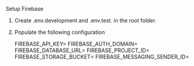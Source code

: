 Setup Firebase

1. Create .env.development and .env.test. in the root folder.
2. Populate the following configuration

    FIREBASE_API_KEY=
    FIREBASE_AUTH_DOMAIN=
    FIREBASE_DATABASE_URL=
    FIREBASE_PROJECT_ID=
    FIREBASE_STORAGE_BUCKET=
    FIREBASE_MESSAGING_SENDER_ID=